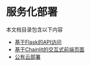 # 服务化部署

本文档目录包含以下内容

- [基于Flask的API访问](./flask.md)
- [基于Chainlit的交互式前端页面](./chainlit.md)
- [公有云部署](./cloud.md)